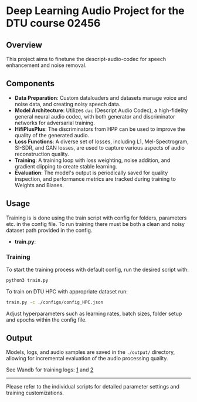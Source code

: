 # Deep Learning Audio Project for the DTU course 02456 

## Overview
This project aims to finetune the descript-audio-codec for speech enhancement and noise removal. 

## Components

- **Data Preparation**: Custom dataloaders and datasets manage voice and noise data, and creating noisy speech data. 
- **Model Architecture**: Utilizes `dac` (Descript Audio Codec), a high-fidelity general neural audio codec, with both generator and discriminator networks for adversarial training.
- **HifiPlusPlus**: The discriminators from HPP can be used to improve the quality of the generated audio.
- **Loss Functions**: A diverse set of losses, including L1, Mel-Spectrogram, SI-SDR, and GAN losses, are used to capture various aspects of audio reconstruction quality.
- **Training**: A training loop with loss weighting, noise addition, and gradient clipping to create stable learning.
- **Evaluation**: The model's output is periodically saved for quality inspection, and performance metrics are tracked during training to Weights and Biases.

## Usage

Training is is done using the train script with config for folders, parameters etc. in the config file. To run training there must be both a clean and noisy dataset path provided in the config. 

- **train.py**: 

### Training

To start the training process with default config, run the desired script with:

```sh
python3 train.py
```

To train on DTU HPC with appropriate dataset run:
```sh
train.py -c ./configs/config_HPC.json
```

Adjust hyperparameters such as learning rates, batch sizes, folder setup and epochs within the config file.

## Output

Models, logs, and audio samples are saved in the `./output/` directory, allowing for incremental evaluation of the audio processing quality.

See Wandb for training logs: [1](https://wandb.ai/thorhojhus/Audio-project) and [2](https://wandb.ai/dl_audio/Audio-project)

---

Please refer to the individual scripts for detailed parameter settings and training customizations.
